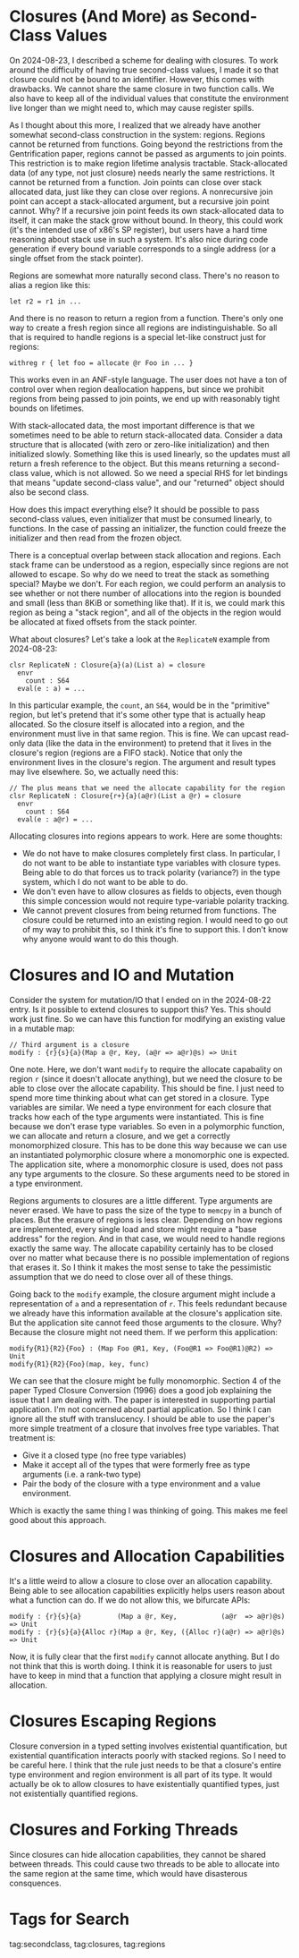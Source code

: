 # Closures (And More) as Second-Class Values

On 2024-08-23, I described a scheme for dealing with closures. To work
around the difficulty of having true second-class values, I made it so that
closure could not be bound to an identifier. However, this comes with
drawbacks. We cannot share the same closure in two function calls. We also
have to keep all of the individual values that constitute the environment
live longer than we might need to, which may cause register spills. 

As I thought about this more, I realized that we already have another
somewhat second-class construction in the system: regions. Regions cannot
be returned from functions. Going beyond the restrictions from the
Gentrification paper, regions cannot be passed as arguments to join
points. This restriction is to make region lifetime analysis tractable.
Stack-allocated data (of any type, not just closure) needs nearly
the same restrictions. It cannot be returned from a function. Join points
can close over stack allocated data, just like they can close over regions.
A nonrecursive join point can accept a stack-allocated argument, but
a recursive join point cannot. Why? If a recursive join point feeds
its own stack-allocated data to itself, it can make the stack grow
without bound. In theory, this could work (it's the intended
use of x86's SP register), but users have a hard time reasoning
about stack use in such a system. It's also nice during code generation
if every bound variable corresponds to a single address (or a single
offset from the stack pointer). 

Regions are somewhat more naturally second class. There's no reason
to alias a region like this:

    let r2 = r1 in ...

And there is no reason to return a region from a function. There's only
one way to create a fresh region since all regions are indistinguishable.
So all that is required to handle regions is a special let-like construct
just for regions:

    withreg r { let foo = allocate @r Foo in ... }

This works even in an ANF-style language. The user does not have a ton
of control over when region deallocation happens, but since we prohibit
regions from being passed to join points, we end up with reasonably
tight bounds on lifetimes.

With stack-allocated data, the most important difference is that we sometimes
need to be able to return stack-allocated data. Consider a data structure that
is allocated (with zero or zero-like initialization) and then initialized
slowly. Something like this is used linearly, so the updates must all return
a fresh reference to the object. But this means returning a second-class
value, which is not allowed. So we need a special RHS for let bindings
that means "update second-class value", and our "returned" object should
also be second class.

How does this impact everything else? It should be possible to pass
second-class values, even initializer that must be consumed linearly,
to functions. In the case of passing an initializer, the function could
freeze the initializer and then read from the frozen object.

There is a conceptual overlap between stack allocation and regions. Each stack
frame can be understood as a region, especially since regions are not allowed
to escape. So why do we need to treat the stack as something special? Maybe
we don't. For each region, we could perform an analysis to see whether or not
there number of allocations into the region is bounded and small (less than 8KiB
or something like that). If it is, we could mark this region as being a
"stack region", and all of the objects in the region would be allocated at
fixed offsets from the stack pointer.

What about closures? Let's take a look at the `ReplicateN` example
from 2024-08-23:

    clsr ReplicateN : Closure{a}(a)(List a) = closure
      envr
        count : S64
      eval(e : a) = ...

In this particular example, the `count`, an `S64`, would be in the "primitive"
region, but let's pretend that it's some other type that is actually heap
allocated. So the closure itself is allocated into a region, and the
environment must live in that same region. This is fine. We can upcast
read-only data (like the data in the environment) to pretend that it lives
in the closure's region (regions are a FIFO stack). Notice that only the
environment lives in the closure's region. The argument and result types
may live elsewhere. So, we actually need this:

    // The plus means that we need the allocate capability for the region
    clsr ReplicateN : Closure{r+}{a}(a@r)(List a @r) = closure
      envr
        count : S64
      eval(e : a@r) = ...

Allocating closures into regions appears to work. Here are some thoughts:

* We do not have to make closures completely first class. In particular,
  I do not want to be able to instantiate type variables with closure types.
  Being able to do that forces us to track polarity (variance?) in the
  type system, which I do not want to be able to do.
* We don't even have to allow closures as fields to objects, even though
  this simple concession would not require type-variable polarity tracking.
* We cannot prevent closures from being returned from functions. The closure
  could be returned into an existing region. I would need to go out of my way
  to prohibit this, so I think it's fine to support this. I don't know why
  anyone would want to do this though.

# Closures and IO and Mutation

Consider the system for mutation/IO that I ended on in the 2024-08-22 entry.
Is it possible to extend closures to support this? Yes. This should work
just fine. So we can have this function for modifying an existing value
in a mutable map:

    // Third argument is a closure
    modify : {r}{s}{a}(Map a @r, Key, (a@r => a@r)@s) => Unit

One note. Here, we don't want `modify` to require the allocate capabality on
region `r` (since it doesn't allocate anything), but we need the closure
to be able to close over the allocate capability. This should be fine.
I just need to spend more time thinking about what can get stored in a
closure. Type variables are similar. We need a type environment for each
closure that tracks how each of the type arguments were instantiated.
This is fine because we don't erase type variables. So even in a polymorphic
function, we can allocate and return a closure, and we get a correctly
monomorphized closure. This has to be done this way because we can use
an instantiated polymorphic closure where a monomorphic one is expected.
The application site, where a monomorphic closure is used, does not pass
any type arguments to the closure. So these arguments need to be stored
in a type environment.

Regions arguments to closures are a little different. Type arguments are
never erased. We have to pass the size of the type to `memcpy` in a bunch
of places. But the erasure of regions is less clear. Depending on how
regions are implemented, every single load and store might require
a "base address" for the region. And in that case, we would need to handle
regions exactly the same way. The allocate capability certainly
has to be closed over no matter what because there is no possible
implementation of regions that erases it. So I think it makes the
most sense to take the pessimistic assumption that we do need to close
over all of these things.

Going back to the `modify` example, the closure argument might include
a representation of `a` and a representation of `r`. This feels redundant
because we already have this information available at the closure's
application site. But the application site cannot feed those arguments
to the closure. Why? Because the closure might not need them. If we
perform this application:

    modify{R1}{R2}{Foo} : (Map Foo @R1, Key, (Foo@R1 => Foo@R1)@R2) => Unit
    modify{R1}{R2}{Foo}(map, key, func)

We can see that the closure might be fully monomorphic. Section 4 of the paper
Typed Closure Conversion (1996) does a good job explaining the issue that
I am dealing with. The paper is interested in supporting partial application.
I'm not concerned about partial application. So I think I can ignore all the
stuff with translucency. I should be able to use the paper's more simple
treatment of a closure that involves free type variables. That treatment is:

* Give it a closed type (no free type variables)
* Make it accept all of the types that were formerly free as
  type arguments (i.e. a rank-two type)
* Pair the body of the closure with a type environment and
  a value environment.

Which is exactly the same thing I was thinking of going. This makes me feel
good about this approach.

# Closures and Allocation Capabilities

It's a little weird to allow a closure to close over an allocation capability.
Being able to see allocation capabilities explicitly helps users reason about
what a function can do. If we do not allow this, we bifurcate APIs:

    modify : {r}{s}{a}         (Map a @r, Key,           (a@r  => a@r)@s) => Unit
    modify : {r}{s}{a}{Alloc r}(Map a @r, Key, ({Alloc r}(a@r) => a@r)@s) => Unit

Now, it is fully clear that the first `modify` cannot allocate anything.
But I do not think that this is worth doing. I think it is reasonable for
users to just have to keep in mind that a function that applying a closure
might result in allocation.

# Closures Escaping Regions

Closure conversion in a typed setting involves existential quantification, but
existential quantification interacts poorly with stacked regions. So I need
to be careful here. I think that the rule just needs to be that a closure's
entire type environment and region environment is all part of its type. 
It would actually be ok to allow closures to have existentially quantified
types, just not existentially quantified regions.

# Closures and Forking Threads

Since closures can hide allocation capabilities, they cannot be shared
between threads. This could cause two threads to be able to allocate into
the same region at the same time, which would have disasterous consquences.

# Tags for Search

tag:secondclass, tag:closures, tag:regions

